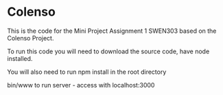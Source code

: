# Colenso
This is the code for the Mini Project Assignment 1 SWEN303 based on the Colenso Project.

To run this code you will need to download the source code, have node installed.

You will also need to run npm install in the root directory

bin/www to run server - access with localhost:3000

